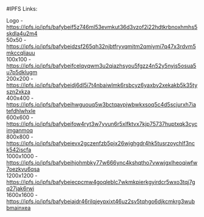 #IPFS Links:

Logo - https://ipfs.io/ipfs/bafybeif5z746ml53evmkut36d3vzof2i22hdtkrbnoxhmhs5skdla4u2m4 \
50x50 - https://ipfs.io/ipfs/bafybeidzsf265qh32njbtfryvqmitm2qmiymi7q47x3rdvm5mkccqliauu \
100x100 - https://ipfs.io/ipfs/bafybeifcelqyqwm3u2qiazhsyou5fgzz4n52y5nyjs5osua5u7p5dklugm \
200x200 - https://ipfs.io/ipfs/bafybeidj6dl5i7t4nbaiwlmk6rsbcyz6yaxbv2xekakb5k35tyszn2xkza \
400x400 - https://ipfs.io/ipfs/bafybeihwguouq5w3bctqavpjwbwkxsoq5c4d5scjurxh7iatefdhlwhxle \
600x600 - https://ipfs.io/ipfs/bafybeifow4ryt3w7yvun6r5xlfktvx7kjp75737huptxqk3cycimganmoq \
800x800 - https://ipfs.io/ipfs/bafybeievx2gczenfzb5pjx26wjghgdr4hk5tusrzoychlf3nck542iscfa \
1000x1000 - https://ipfs.io/ipfs/bafybeihjohmbky77w666ync4kshqtho7vwwjgxlheoqiwfw7oezkvu6qsa \
1200x1200 - https://ipfs.io/ipfs/bafybeiecpcmw4goqleblc7wkmkpierkgyirdcr5wxo3tqj7gq27jak6rwi \
1600x1600 - https://ipfs.io/ipfs/bafybeiajdr46rilqjeypxixt46uz2sv5tqhgo6djkcmkrg3wubbmainxea 
